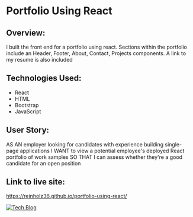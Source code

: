# Portfolio Using React

## Overview:

I built the front end for a portfolio using react. Sections within the portfolio include an Header, Footer, About, Contact, Projects components. A link to my resume is also included 

## Technologies Used:

* React
* HTML
* Bootstrap
* JavaScript

## User Story:

AS AN employer looking for candidates with experience building single-page applications
I WANT to view a potential employee's deployed React portfolio of work samples
SO THAT I can assess whether they're a good candidate for an open position


## Link to live site:

https://reinholz36.github.io/portfolio-using-react/

<a href="https://tranquil-wave-47515.herokuapp.com/">
<img src="./assets/images/techblog.jpg" alt="Tech Blog" page title">
</a>



